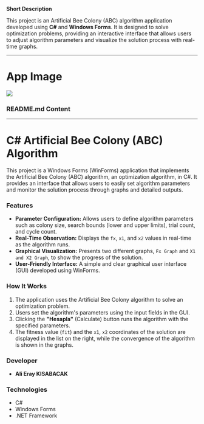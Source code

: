 
**Short Description**

This project is an Artificial Bee Colony (ABC) algorithm application developed using **C#** and **Windows Forms**. It is designed to solve optimization problems, providing an interactive interface that allows users to adjust algorithm parameters and visualize the solution process with real-time graphs.

---

# App Image
![](https://github.com/zeynelciftsuren/C-Artificial-Bee-Colony-ABC-master/abc.jpg)

### README.md Content

 ---

# C# Artificial Bee Colony (ABC) Algorithm

This project is a Windows Forms (WinForms) application that implements the Artificial Bee Colony (ABC) algorithm, an optimization algorithm, in C#. It provides an interface that allows users to easily set algorithm parameters and monitor the solution process through graphs and detailed outputs.

### Features

* **Parameter Configuration:** Allows users to define algorithm parameters such as colony size, search bounds (lower and upper limits), trial count, and cycle count.
* **Real-Time Observation:** Displays the `fx`, `x1`, and `x2` values in real-time as the algorithm runs.
* **Graphical Visualization:** Presents two different graphs, `Fx Graph` and `X1 and X2 Graph`, to show the progress of the solution.
* **User-Friendly Interface:** A simple and clear graphical user interface (GUI) developed using WinForms.

### How It Works

1.  The application uses the Artificial Bee Colony algorithm to solve an optimization problem.
2.  Users set the algorithm's parameters using the input fields in the GUI.
3.  Clicking the **"Hesapla"** (Calculate) button runs the algorithm with the specified parameters.
4.  The fitness value (`fit`) and the `x1`, `x2` coordinates of the solution are displayed in the list on the right, while the convergence of the algorithm is shown in the graphs.

### Developer

* **Ali Eray KISABACAK**

### Technologies

* C#
* Windows Forms
* .NET Framework